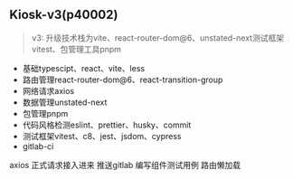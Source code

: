 ## Kiosk-v3(p40002)

> v3: 升级技术栈为vite、react-router-dom@6、unstated-next测试框架vitest、包管理工具pnpm

- 基础typescipt、react、vite、less
- 路由管理react-router-dom@6、react-transition-group
- 网络请求axios
- 数据管理unstated-next
- 包管理pnpm
- 代码风格检测eslint、prettier、husky、commit
- 测试框架vitest、c8、jest、jsdom、cypress
- gitlab-ci


axios 正式请求接入进来
推送gitlab
编写组件测试用例
路由懒加载
